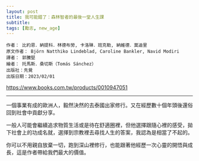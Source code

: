 ```yaml
---
layout: post
title: 我可能錯了：森林智者的最後一堂人生課
subtitle: 
tags: [勵志, new_age]
---
```


```
作者： 比約恩．納提科．林德布勞, 卡洛琳．班克勒, 納維德．莫迪里  
原文作者： Björn Natthiko Lindeblad, Caroline Bankler, Navid Modiri
譯者： 郭騰堅
繪者： 托馬斯．桑切斯（Tomás Sánchez）
出版社：先覺  
出版日期：2023/02/01
```

<https://www.books.com.tw/products/0010947051>

---

一個事業有成的歐洲人，毅然決然的去泰國出家修行。又在經歷數十個年頭後還俗回到社會中貢獻分享。

一般人可能會繼續追求物質生活或是待在舒適圈裡，但他選擇跟隨心裡的感受，拋下社會上的功成名就，選擇到宗教裡去尋找人生的答案，我認為是相當了不起的。

你可以不用親自放棄一切，跑到深山裡修行，也能跟著他經歷一次心靈的開悟與成長，這是作者帶給我們最大的價值。